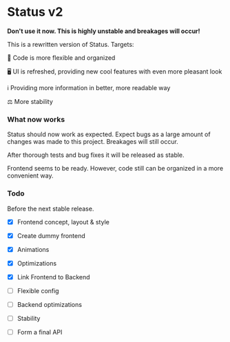 # Status v2

**Don't use it now. This is highly unstable and breakages will occur!**

This is a rewritten version of Status. Targets:

🔨 Code is more flexible and organized

🖥️ UI is refreshed, providing new cool features with even more pleasant look

ℹ️ Providing more information in better, more readable way

⚖️ More stability


### What now works

Status should now work as expected. Expect bugs as a large amount of changes was made to this project. Breakages will still occur.

After thorough tests and bug fixes it will be released as stable.

Frontend seems to be ready. However, code still can be organized in a more convenient way.


### Todo

Before the next stable release.

- [x] Frontend concept, layout & style

- [x] Create dummy frontend

- [x] Animations

- [x] Optimizations

- [x] Link Frontend to Backend

- [ ] Flexible config

- [ ] Backend optimizations

- [ ] Stability

- [ ] Form a final API
